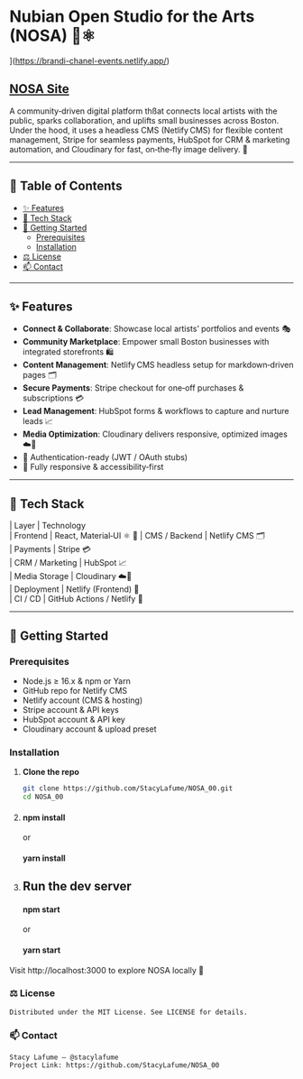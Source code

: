 # Nubian Open Studio for the Arts (NOSA) 🎨⚛️

[](images/profile.png)](https://brandi-chanel-events.netlify.app/)

## [NOSA Site](https://brandi-chanel-events.netlify.app/)

A community‑driven digital platform thßat connects local artists with the public, sparks collaboration, and uplifts small businesses across Boston. Under the hood, it uses a headless CMS (Netlify CMS) for flexible content management, Stripe for seamless payments, HubSpot for CRM & marketing automation, and Cloudinary for fast, on‑the‑fly image delivery. 🚀

---

## 📖 Table of Contents

- [✨ Features](#-features)
- [🔧 Tech Stack](#-tech-stack)
- [🚀 Getting Started](#-getting-started)
  - [Prerequisites](#prerequisites)
  - [Installation](#installation)
- [⚖️ License](#️-license)
- [📫 Contact](#-contact)

---

## ✨ Features

- **Connect & Collaborate**: Showcase local artists’ portfolios and events 🎭
- **Community Marketplace**: Empower small Boston businesses with integrated storefronts 🛍️
- **Content Management**: Netlify CMS headless setup for markdown‑driven pages 🗂️
- **Secure Payments**: Stripe checkout for one‑off purchases & subscriptions 💳
- **Lead Management**: HubSpot forms & workflows to capture and nurture leads 📈
- **Media Optimization**: Cloudinary delivers responsive, optimized images ☁️📸
- 🔐 Authentication-ready (JWT / OAuth stubs)
- 📱 Fully responsive & accessibility‑first

---

## 🔧 Tech Stack

| Layer | Technology  
| Frontend | React, Material‑UI ⚛️ 🎨
| CMS / Backend | Netlify CMS 🗂️  
| Payments | Stripe 💳  
| CRM / Marketing | HubSpot 📈  
| Media Storage | Cloudinary ☁️📸  
| Deployment | Netlify (Frontend) 🚀  
| CI / CD | GitHub Actions / Netlify 🤖

---

## 🚀 Getting Started

### Prerequisites

- Node.js ≥ 16.x & npm or Yarn
- GitHub repo for Netlify CMS
- Netlify account (CMS & hosting)
- Stripe account & API keys
- HubSpot account & API key
- Cloudinary account & upload preset

### Installation

1. **Clone the repo**

   ```bash
   git clone https://github.com/StacyLafume/NOSA_00.git
   cd NOSA_00

   ```

2. #### npm install

   or

   #### yarn install

3. ## Run the dev server
   #### npm start
   or
   #### yarn start

Visit http://localhost:3000 to explore NOSA locally 🌟

### ⚖ License

    Distributed under the MIT License. See LICENSE for details.

### 📫 Contact

    Stacy Lafume – @stacylafume
    Project Link: https://github.com/StacyLafume/NOSA_00
